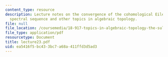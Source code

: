```yaml
---
content_type: resource
description: Lecture notes on the convergence of the cohomological Eilenberg-Moore
  spectral sequence and other topics in algebraic topology.
file: null
file_location: /coursemedia/18-917-topics-in-algebraic-topology-the-sullivan-conjecture-fall-2007/ea5416f5bc433bc7a68a411ffd3d5ad3_lecture23.pdf
file_type: application/pdf
resourcetype: Document
title: lecture23.pdf
uid: ea5416f5-bc43-3bc7-a68a-411ffd3d5ad3
---
```

